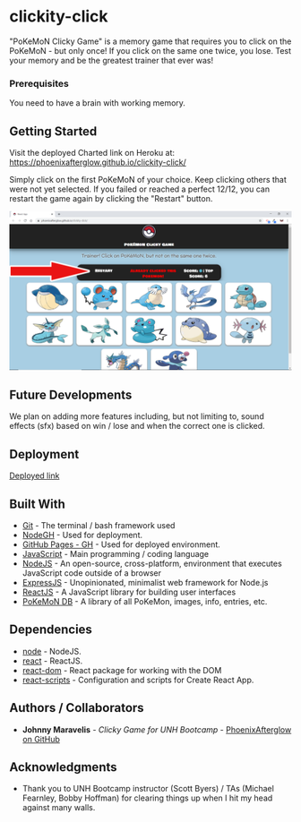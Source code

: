 # clickity-click

"PoKeMoN Clicky Game" is a memory game that requires you to click on the PoKeMoN - but only once!  If you click on the same one twice, you lose.  Test your memory and be the greatest trainer that ever was!

### Prerequisites

You need to have a brain with working memory.

## Getting Started

Visit the deployed Charted link on Heroku at:
https://phoenixafterglow.github.io/clickity-click/ 

Simply click on the first PoKeMoN of your choice.  Keep clicking others that were not yet selected.  If you failed or reached a perfect 12/12, you can restart the game again by clicking the "Restart" button.

![](clicky/public/images/screenshot01.png)



## Future Developments
We plan on adding more features including, but not limiting to, sound effects (sfx) based on win / lose and when the correct one is clicked.

## Deployment

[Deployed link](https://phoenixafterglow.github.io/clickity-click/)

## Built With

* [Git](https://git-scm.com/) - The terminal / bash framework used
* [NodeGH](http://nodegh.io/) - Used for deployment.
* [GitHub Pages - GH](https://git-scm.com/) - Used for deployed environment.
* [JavaScript](https://www.javascript.com/) - Main programming / coding language
* [NodeJS](https://nodejs.org/en/) - An open-source, cross-platform, environment that executes JavaScript code outside of a browser
* [ExpressJS](https://expressjs.com/) - Unopinionated, minimalist web framework for Node.js
* [ReactJS](https://reactjs.org/) - A JavaScript library for building user interfaces
* [PoKeMoN DB](https://pokemondb.net/) - A library of all PoKeMon, images, info, entries, etc.

## Dependencies

* [node](https://nodejs.org/en/) - NodeJS.
* [react](https://reactjs.org/) - ReactJS.
* [react-dom](https://www.npmjs.com/package/react-dom) - React package for working with the DOM
* [react-scripts](https://www.npmjs.com/package/react-scripts) - Configuration and scripts for Create React App.


## Authors / Collaborators

* **Johnny Maravelis** - *Clicky Game for UNH Bootcamp* - [PhoenixAfterglow on GitHub](https://github.com/PhoenixAfterglow)


## Acknowledgments

* Thank you to UNH Bootcamp instructor (Scott Byers) / TAs (Michael Fearnley, Bobby Hoffman) for clearing things up when I hit my head against many walls.